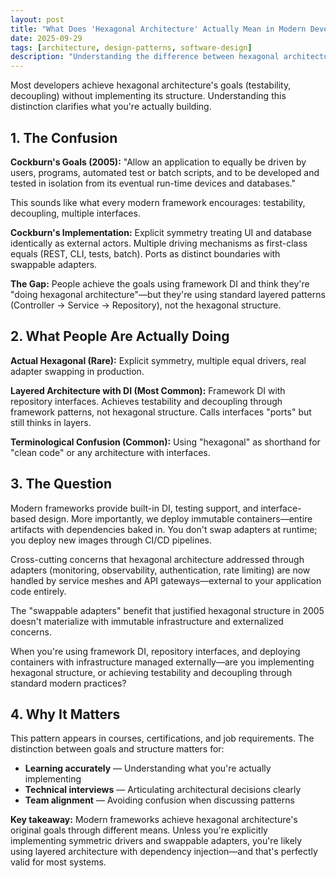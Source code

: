 ```yaml
---
layout: post
title: "What Does 'Hexagonal Architecture' Actually Mean in Modern Development?"
date: 2025-09-29
tags: [architecture, design-patterns, software-design]
description: "Understanding the difference between hexagonal architecture's structural pattern and achieving testability through modern frameworks—and why it matters."
---
```


Most developers achieve hexagonal architecture's goals (testability, decoupling) without implementing its structure. Understanding this distinction clarifies what you're actually building.

## 1. The Confusion

**Cockburn's Goals (2005):** "Allow an application to equally be driven by users, programs, automated test or batch scripts, and to be developed and tested in isolation from its eventual run-time devices and databases."

This sounds like what every modern framework encourages: testability, decoupling, multiple interfaces.

**Cockburn's Implementation:** Explicit symmetry treating UI and database identically as external actors. Multiple driving mechanisms as first-class equals (REST, CLI, tests, batch). Ports as distinct boundaries with swappable adapters.

**The Gap:** People achieve the goals using framework DI and think they're "doing hexagonal architecture"—but they're using standard layered patterns (Controller → Service → Repository), not the hexagonal structure.

## 2. What People Are Actually Doing

**Actual Hexagonal (Rare):** Explicit symmetry, multiple equal drivers, real adapter swapping in production.

**Layered Architecture with DI (Most Common):** Framework DI with repository interfaces. Achieves testability and decoupling through framework patterns, not hexagonal structure. Calls interfaces "ports" but still thinks in layers.

**Terminological Confusion (Common):** Using "hexagonal" as shorthand for "clean code" or any architecture with interfaces.

## 3. The Question

Modern frameworks provide built-in DI, testing support, and interface-based design. More importantly, we deploy immutable containers—entire artifacts with dependencies baked in. You don't swap adapters at runtime; you deploy new images through CI/CD pipelines.

Cross-cutting concerns that hexagonal architecture addressed through adapters (monitoring, observability, authentication, rate limiting) are now handled by service meshes and API gateways—external to your application code entirely.

The "swappable adapters" benefit that justified hexagonal structure in 2005 doesn't materialize with immutable infrastructure and externalized concerns.

When you're using framework DI, repository interfaces, and deploying containers with infrastructure managed externally—are you implementing hexagonal structure, or achieving testability and decoupling through standard modern practices?

## 4. Why It Matters

This pattern appears in courses, certifications, and job requirements. The distinction between goals and structure matters for:
- **Learning accurately** — Understanding what you're actually implementing
- **Technical interviews** — Articulating architectural decisions clearly
- **Team alignment** — Avoiding confusion when discussing patterns

**Key takeaway:** Modern frameworks achieve hexagonal architecture's original goals through different means. Unless you're explicitly implementing symmetric drivers and swappable adapters, you're likely using layered architecture with dependency injection—and that's perfectly valid for most systems.